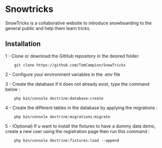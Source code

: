 <h1>Snowtricks</h1>

SnowTricks is a collaborative website to introduce snowboarding to the general public and help them learn tricks.

## Installation
1 - Clone or download the GitHub repository in the desired folder:
```
    git clone https://github.com/TomCampion/SnowTricks
```
2 - Configure your environment variables in the .env file

3 - Create the database if it does not already exist, type the command below :
```
    php bin/console doctrine:database:create
```
4 - Create the different tables in the database by applying the migrations :
```
    php bin/console doctrine:migrations:migrate
```
5 - (Optional) If u want to install the fixtures to have a dummy data demo, create a new user using the registration page then run this command :
```
    php bin/console doctrine:fixtures:load --append
```
